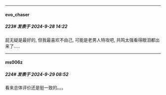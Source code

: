 ﻿
*****

####  evo_chaser  
##### 223#       发表于 2024-9-28 14:22

屁无疑是最好的, 但我最喜欢不由己, 可能是老男人特攻吧, 共鸣太强看得眼泪都出来了.....


*****

####  ms006z  
##### 224#       发表于 2024-9-29 08:52

看来总体评价还是挺一致的。。。

